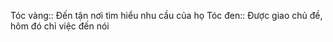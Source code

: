 Tóc vàng:: Đến tận nơi tìm hiểu nhu cầu của họ 
Tóc đen:: Được giao chủ đề, hôm đó chỉ việc đến nói
